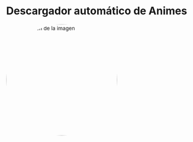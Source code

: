 # Descargador automático de Animes

<img src="https://i.pinimg.com/564x/fb/8c/c1/fb8cc1317fa7894f08dd1b2232a76dc2.jpg" alt="Descripción de la imagen" style="border-radius: 50%; width: 300px; height: 300px; margin-right: 20px;">
